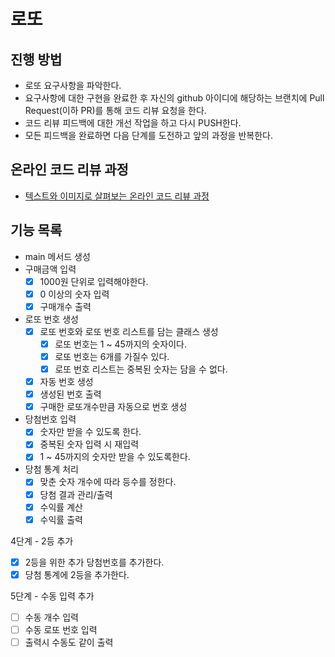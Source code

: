 # 로또
## 진행 방법
* 로또 요구사항을 파악한다.
* 요구사항에 대한 구현을 완료한 후 자신의 github 아이디에 해당하는 브랜치에 Pull Request(이하 PR)를 통해 코드 리뷰 요청을 한다.
* 코드 리뷰 피드백에 대한 개선 작업을 하고 다시 PUSH한다.
* 모든 피드백을 완료하면 다음 단계를 도전하고 앞의 과정을 반복한다.

## 온라인 코드 리뷰 과정
* [텍스트와 이미지로 살펴보는 온라인 코드 리뷰 과정](https://github.com/next-step/nextstep-docs/tree/master/codereview)

## 기능 목록
* main 메서드 생성
* 구매금액 입력
    - [X] 1000원 단위로 입력해야한다.
    - [X] 0 이상의 숫자 입력  
    - [X] 구매개수 출력
* 로또 번호 생성
    - [X] 로또 번호와 로또 번호 리스트를 담는 클래스 생성
      - [X] 로또 번호는 1 ~ 45까지의 숫자이다.
      - [X] 로또 번호는 6개를 가질수 있다.
      - [X] 로또 번호 리스트는 중복된 숫자는 담을 수 없다.
    - [X] 자동 번호 생성
    - [X] 생성된 번호 출력
    - [X] 구매한 로또개수만큼 자동으로 번호 생성
* 당첨번호 입력
    - [X] 숫자만 받을 수 있도록 한다.
    - [X] 중복된 숫자 입력 시 재입력
    - [X] 1 ~ 45까지의 숫자만 받을 수 있도록한다.
* 당첨 통계 처리
    - [X] 맞춘 숫자 개수에 따라 등수를 정한다.
    - [X] 당첨 결과 관리/출력
    - [X] 수익률 계산
    - [X] 수익률 출력
  
4단계 - 2등 추가

* [X] 2등을 위한 추가 당첨번호를 추가한다.
* [X] 당첨 통계에 2등을 추가한다.

5단계 - 수동 입력 추가

* [ ] 수동 개수 입력
* [ ] 수동 로또 번호 입력
* [ ] 출력시 수동도 같이 출력
